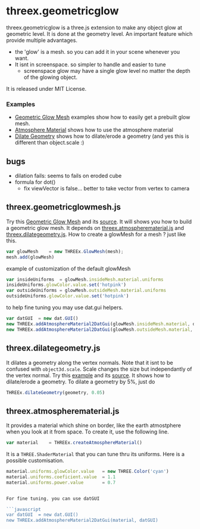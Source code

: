 threex.geometricglow
====================

threex.geometricglow is a three.js extension to make any object glow at geometric level.
It is done at the geometry level. An important feature which provide 
multiple advantages.

* the 'glow' is a mesh. so you can add it in your scene whenever you want.
* It isnt in screenspace. so simpler to handle and easier to tune
  * screenspace glow may have a single glow level no matter the depth
    of the glowing object.

It is released under MIT License.

### Examples

* [Geometric Glow Mesh](http://jeromeetienne.github.io/threex.geometricglow/examples/geometricglowmesh.html)
examples show how to easily get a prebuilt glow mesh.
* [Atmosphere Material](http://jeromeetienne.github.io/threex.geometricglow/examples/atmospherematerial.html)
  shows how to use the atmosphere material
* [Dilate Geometry](http://jeromeetienne.github.io/threex.geometricglow/examples/dilategeometry.html)
  shows how to dilate/erode a geometry (and yes this is different than object.scale :)

## bugs

* dilation fails: seems to fails on eroded cube
* formula for dot()
  * fix viewVector is false... better to take vector from vertex to camera
  

## threex.geometricglowmesh.js

Try this 
[Geometric Glow Mesh](http://jeromeetienne.github.io/threex.geometricglow/examples/geometricglowmesh.html)
and its
[source](http://jeromeetienne.github.io/threex.geometricglow/examples/geometricglowmesh.html).
It will shows you how to build a geometric glow mesh.
It depends on 
[threex.atmospherematerial.js](https://github.com/jeromeetienne/threex.geometricglow#threex.atmospherematerial.js)
and
[threex.dilategeometry.js](https://github.com/jeromeetienne/threex.geometricglow#threex.dilategeometry.js).
How to create a glowMesh for a mesh ? just like this.

```javascript
var glowMesh	= new THREEx.GlowMesh(mesh);
mesh.add(glowMesh)
```

example of customization of the default glowMesh

```javascript
var insideUniforms	= glowMesh.insideMesh.material.uniforms
insideUniforms.glowColor.value.set('hotpink')
var outsideUniforms	= glowMesh.outsideMesh.material.uniforms
outsideUniforms.glowColor.value.set('hotpink')
```

to help fine tuning you may use dat.gui helpers.

```javascript
var datGUI	= new dat.GUI()
new THREEx.addAtmosphereMaterial2DatGui(glowMesh.insideMesh.material, datGUI)	
new THREEx.addAtmosphereMaterial2DatGui(glowMesh.outsideMesh.material, datGUI)	
```

## threex.dilategeometry.js

It dilates a geometry along the vertex normals. 
Note that it isnt to be confused with ```object3d.scale```.
Scale changes the size but independantly of the vertex normal.
Try this
[example](http://jeromeetienne.github.io/threex.geometricglow/examples/dilategeometry.html)
and its
[source](http://jeromeetienne.github.io/threex.geometricglow/examples/dilategeometry.html).
It shows how to dilate/erode a geometry.
To dilate a geometry by 5%, just do

```javascript
THREEx.dilateGeometry(geometry, 0.05)
```

## threex.atmospherematerial.js

It provides a material which shine on border, like the earth atmostphere 
when you look at it from space. To create it, use the following line.

```javascript
var material	= THREEx.createAtmosphereMaterial()
```

It is a ```THREE.ShaderMaterial``` that you can tune thru its uniforms.
Here is a possible customisation.

```javascript
material.uniforms.glowColor.value	= new THREE.Color('cyan')
material.uniforms.coeficient.value	= 1.1
material.uniforms.power.value		= 0.7


For fine tuning, you can use datGUI

```javascript
var datGUI	= new dat.GUI()
new THREEx.addAtmosphereMaterial2DatGui(material, datGUI)
```